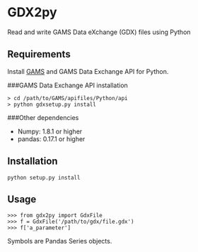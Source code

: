 # GDX2py
Read and write GAMS Data eXchange (GDX) files using Python

## Requirements
Install [GAMS](https://www.gams.com/) and GAMS Data Exchange API for Python. 

###GAMS Data Exchange API installation

    > cd /path/to/GAMS/apifiles/Python/api
    > python gdxsetup.py install

###Other dependencies
- Numpy: 1.8.1 or higher
- pandas: 0.17.1 or higher


## Installation

    python setup.py install

## Usage

    >>> from gdx2py import GdxFile
    >>> f = GdxFile('/path/to/gdx/file.gdx')
    >>> f['a_parameter']

Symbols are Pandas Series objects.
 

